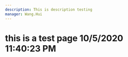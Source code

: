 ```yaml
---
description: This is description testing
manager: Wang.Hui
---
```

# this is a test page 10/5/2020 11:40:23 PM